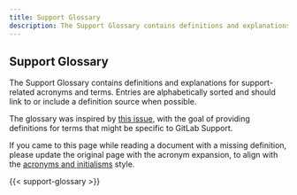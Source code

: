 ```yaml
---
title: Support Glossary
description: The Support Glossary contains definitions and explanations for support-related acronyms and terms.
---
```


## Support Glossary

The Support Glossary contains definitions and explanations for support-related
acronyms and terms. Entries are alphabetically sorted and should link to or
include a definition source when possible.

The glossary was inspired by [this issue](https://gitlab.com/gitlab-com/support/support-team-meta/-/issues/6327),
with the goal of providing definitions for terms that might be specific to
GitLab Support.

If you came to this page while reading a document with a missing definition,
please update the original page with the acronym expansion, to align with the
[acronyms and initialisms](/handbook/marketing/brand-and-product-marketing/brand/content-style-guide/#acronyms-and-initialisms)
style.

<!-- The content of this page is automatically generated from the YAML file. Do not manually add definitions. -->
<!-- To edit the definitions content for this page, go to ../../../data/support_glossary.yml -->

{{< support-glossary >}}
